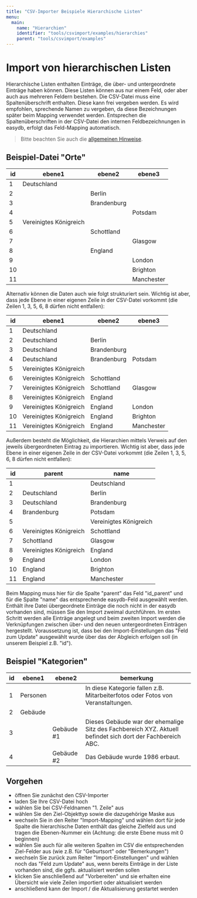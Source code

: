 ```yaml
---
title: "CSV-Importer Beispiele Hierarchische Listen"
menu:
  main:
    name: "Hierarchien"
    identifier: "tools/csvimport/examples/hierarchies"
    parent: "tools/csvimport/examples"
---
```

# Import von hierarchischen Listen

Hierarchische Listen enthalten Einträge, die über- und untergeordnete Einträge haben können. Diese Listen können aus nur einem Feld, oder aber auch aus mehreren Feldern bestehen. Die CSV-Datei muss eine Spaltenüberschrift enthalten. Diese kann frei vergeben werden. Es wird empfohlen, sprechende Namen zu vergeben, da diese Bezeichnungen später beim Mapping verwendet werden. Entsprechen die Spaltenüberschriften in der CSV-Datei den internen Feldbezeichnungen in easydb, erfolgt das Feld-Mapping automatisch.

> Bitte beachten Sie auch die [allgemeinen Hinweise](../../general).

## Beispiel-Datei "Orte"

| id   | ebene1                 | ebene2      | ebene3     |
| ---- | ---------------------- | ----------- | ---------- |
| 1    | Deutschland            |             |            |
| 2    |                        | Berlin      |            |
| 3    |                        | Brandenburg |            |
| 4    |                        |             | Potsdam    |
| 5    | Vereinigtes Königreich |             |            |
| 6    |                        | Schottland  |            |
| 7    |                        |             | Glasgow    |
| 8    |                        | England     |            |
| 9    |                        |             | London     |
| 10   |                        |             | Brighton   |
| 11   |                        |             | Manchester |



Alternativ können die Daten auch wie folgt strukturiert sein. Wichtig ist aber, dass jede Ebene in einer eigenen Zeile in der CSV-Datei vorkommt (die Zeilen 1, 3, 5, 6, 8 dürfen nicht entfallen):

| id   | ebene1                 | ebene2      | ebene3     |
| ---- | ---------------------- | ----------- | ---------- |
| 1    | Deutschland            |             |            |
| 2    | Deutschland            | Berlin      |            |
| 3    | Deutschland            | Brandenburg |            |
| 4    | Deutschland            | Brandenburg | Potsdam    |
| 5    | Vereinigtes Königreich |             |            |
| 6    | Vereinigtes Königreich | Schottland  |            |
| 7    | Vereinigtes Königreich | Schottland  | Glasgow    |
| 8    | Vereinigtes Königreich | England     |            |
| 9    | Vereinigtes Königreich | England     | London     |
| 10   | Vereinigtes Königreich | England     | Brighton   |
| 11   | Vereinigtes Königreich | England     | Manchester |



Außerdem besteht die Möglichkeit, die Hierarchien mittels Verweis auf den jeweils übergeordneten Eintrag zu importieren. Wichtig ist aber, dass jede Ebene in einer eigenen Zeile in der CSV-Datei vorkommt (die Zeilen 1, 3, 5, 6, 8 dürfen nicht entfallen):

| id   | parent                 | name                   |
| ---- | ---------------------- | ---------------------- |
| 1    |                        | Deutschland            |
| 2    | Deutschland            | Berlin                 |
| 3    | Deutschland            | Brandenburg            |
| 4    | Brandenburg            | Potsdam                |
| 5    |                        | Vereinigtes Königreich |
| 6    | Vereinigtes Königreich | Schottland             |
| 7    | Schottland             | Glasgow                |
| 8    | Vereinigtes Königreich | England                |
| 9    | England                | London                 |
| 10   | England                | Brighton               |
| 11   | England                | Manchester             |

Beim Mapping muss hier für die Spalte "parent" das Feld "id_parent" und für die Spalte "name" das entsprechende easydb-Feld ausgewählt werden. Enthält ihre Datei übergeordnete Einträge die noch nicht in der easydb vorhanden sind, müssen Sie den Import zweimal durchführen. Im ersten Schritt werden alle Einträge angelegt und beim zweiten Import werden die Verknüpfungen zwischen über- und den neuen untergeordneten Einträgen hergestellt. Voraussetzung ist, dass bei den Import-Einstellungen das "Feld zum Update" ausgewählt wurde über das der Abgleich erfolgen soll (in unserem Beispiel z.B. "id").



## Beispiel "Kategorien"

| id   | ebene1   | ebene2     | bemerkung                                                    |
| ---- | -------- | ---------- | ------------------------------------------------------------ |
| 1    | Personen |            | In diese Kategorie fallen z.B. Mitarbeiterfotos oder Fotos von Veranstaltungen. |
| 2    | Gebäude  |            |                                                              |
| 3    |          | Gebäude #1 | Dieses Gebäude war der ehemalige Sitz des Fachbereich XYZ. Aktuell befindet sich dort der Fachbereich ABC. |
| 4    |          | Gebäude #2 | Das Gebäude wurde 1986 erbaut.                               |



## Vorgehen

- öffnen Sie zunächst den CSV-Importer
- laden Sie Ihre CSV-Datei hoch
- wählen Sie bei CSV-Feldnamen "1. Zeile" aus
- wählen Sie den Ziel-Objekttyp sowie die dazugehörige Maske aus
- wechseln Sie in den Reiter "Import-Mapping" und wählen dort für jede Spalte die hierarchische Daten enthält das gleiche Zielfeld aus und tragen die Ebenen-Nummer ein (Achtung: die erste Ebene muss mit 0 beginnen)
- wählen Sie auch für alle weiteren Spalten im CSV die entsprechenden Ziel-Felder aus (wie z.B. für "Geburtsort" oder "Bemerkungen")
- wechseln Sie zurück zum Reiter "Import-Einstellungen" und wählen noch das "Feld zum Update" aus, wenn bereits Einträge in der Liste vorhanden sind, die ggfs. aktualisiert werden sollen
- klicken Sie anschließend auf "Vorbereiten" und sie erhalten eine Übersicht wie viele Zeilen importiert oder aktualisiert werden
- anschließend kann der Import / die Aktualisierung gestartet werden



